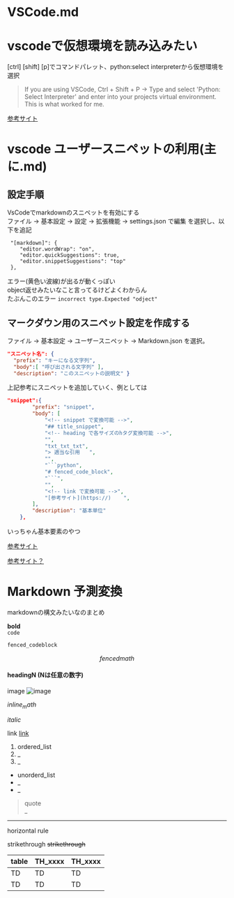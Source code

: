 # VSCode.md
  
# vscodeで仮想環境を読み込みたい

[ctrl] [shift] [p]でコマンドパレット、python:select interpreterから仮想環境を選択
> If you are using VSCode, Ctrl + Shift + P -> Type and select 'Python: Select Interpreter' and enter into your projects virtual environment. This is what worked for me.   

[参考サイト](https://stackoverflow.com/questions/65369567/import-rest-framework-could-not-be-resolved-but-i-have-installed-djangorestfr)    

<!-- snippet で変換可能 -->
# vscode ユーザースニペットの利用(主に.md)
## 設定手順
VsCodeでmarkdownのスニペットを有効にする  
ファイル → 基本設定 → 設定 → 拡張機能 → settings.json で編集 を選択し、以下を追記  

```json: settings.json
 "[markdown]": {
    "editor.wordWrap": "on",
    "editor.quickSuggestions": true,
    "editor.snippetSuggestions": "top"
 },
```
エラー(黄色い波線)が出るが動くっぽい  
object返せみたいなこと言ってるけどよくわからん  
たぶんこのエラー `incorrect type.Expected "odject"`

## マークダウン用のスニペット設定を作成する
ファイル → 基本設定 → ユーザースニペット → Markdown.json を選択。

```json:Markdown.json
"スニペット名": { 
  "prefix": "キーになる文字列", 
  "body":[ "呼び出される文字列" ], 
  "description": "このスニペットの説明文" }
```
上記参考にスニペットを追加していく、例としては

```json
"snippet":{
		"prefix": "snippet",
		"body": [
			"<!-- snippet で変換可能 -->",
			"## title_snippet",
			"<!-- heading で各サイズのhタグ変換可能 -->",
			"",
			"txt_txt_txt",
			"> 適当な引用   ",
			"",
			"```python",
			"# fenced_code_block",
			"```",
			"",
			"<!-- link で変換可能 -->",
			"[参考サイト](https://)    ",
		],
		"description": "基本単位"
	},
```
いっちゃん基本要素のやつ

<!-- link で変換可能 -->
[参考サイト](https://maasaablog.com/tools/visual-studio-code/1762/#toc12)  
  
[参考サイト？](https://qiita.com/12345/items/97ba616d530b4f692c97)

# Markdown 予測変換
markdownの構文みたいなのまとめ

**bold**  
`code`

```python:test.py
fenced_codeblock
```

$$
fenced math
$$

#### headingN (Nは任意の数字)
image ![image](https://)  

$inline_math$  

*italic*  

link [link](https://)  

1. ordered_list
2. _
3. _

- unorderd_list
- _
- _

> quote  
> _

----------
horizontal rule

strikethrough ~~strikethrough~~  

| table | TH_xxxx | TH_xxxx |
| --- | --- | --- |
| TD | TD | TD |
| TD | TD | TD |